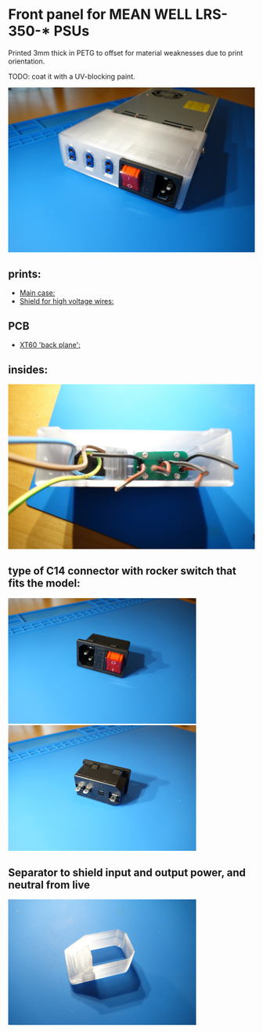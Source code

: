 
# Front panel for MEAN WELL LRS-350-* PSUs

Printed 3mm thick in PETG to offset for material weaknesses due to print orientation.

TODO: coat it with a UV-blocking paint.

<img src="img/completed.jpg" width="768">

## prints:

* [Main case:](stl/cover.stl)
* [Shield for high voltage wires:](stl/power_shield.stl)

## PCB

* [XT60 'back plane':](pcb/gerb.zip)

## insides:

<img src="img/guts.jpg" width="768">

## type of C14 connector with rocker switch that fits the model:

<img src="img/ac_front.jpg" width="384"> <img src="img/ac_back.jpg" width="384">

## Separator to shield input and output power, and neutral from live

<img src="img/shield.jpg" width="384">
